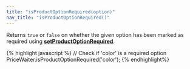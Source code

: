 ```yaml
---
title: "isProductOptionRequired(option)"
nav_title: "isProductOptionRequired()"
---
```


Returns `true` or `false` on whether the given option has been marked as required using [__setProductOptionRequired__](#_api/setProductOptionRequired.md).

{% highlight javascript %}
// Check if 'color' is a required option
PriceWaiter.isProductOptionRequired('color');
{% endhighlight%}
